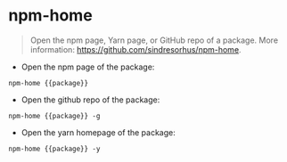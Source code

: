 # npm-home

> Open the npm page, Yarn page, or GitHub repo of a package.
> More information: <https://github.com/sindresorhus/npm-home>.

- Open the npm page of the package:

`npm-home {{package}}`

- Open the github repo of the package:

`npm-home {{package}} -g`

- Open the yarn homepage of the package:

`npm-home {{package}} -y`
